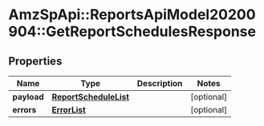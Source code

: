# AmzSpApi::ReportsApiModel20200904::GetReportSchedulesResponse

## Properties
Name | Type | Description | Notes
------------ | ------------- | ------------- | -------------
**payload** | [**ReportScheduleList**](ReportScheduleList.md) |  | [optional] 
**errors** | [**ErrorList**](ErrorList.md) |  | [optional] 

